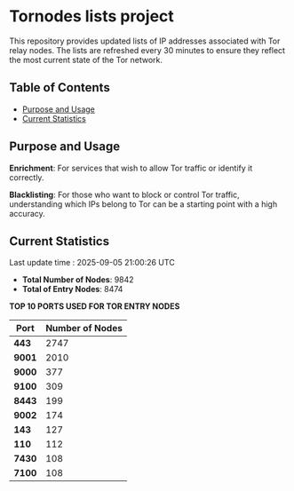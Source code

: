 # Tornodes lists project

This repository provides updated lists of IP addresses associated with Tor relay nodes. The lists are refreshed every 30 minutes to ensure they reflect the most current state of the Tor network.

## Table of Contents

- [Purpose and Usage](#purpose-and-usage)
- [Current Statistics](#current-statistics)


## Purpose and Usage

**Enrichment**: For services that wish to allow Tor traffic or identify it correctly.

**Blacklisting**: For those who want to block or control Tor traffic, understanding which IPs belong to Tor can be a starting point with a high accuracy.

## Current Statistics

Last update time : 2025-09-05 21:00:26 UTC

- **Total Number of Nodes**: 9842
- **Total of Entry Nodes**: 8474

**TOP 10 PORTS USED FOR TOR ENTRY NODES**

| **Port** | **Number of Nodes** |
|------|-----------------|
| **443**   | 2747  |
| **9001**   | 2010  |
| **9000**   | 377  |
| **9100**   | 309  |
| **8443**   | 199  |
| **9002**   | 174  |
| **143**   | 127  |
| **110**   | 112  |
| **7430**   | 108  |
| **7100**   | 108  |

